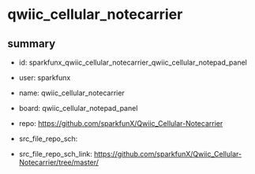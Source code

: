 # qwiic_cellular_notecarrier
 
## summary 
* id: sparkfunx_qwiic_cellular_notecarrier_qwiic_cellular_notepad_panel
* user: sparkfunx
* name: qwiic_cellular_notecarrier
* board: qwiic_cellular_notepad_panel
* repo: https://github.com/sparkfunX/Qwiic_Cellular-Notecarrier



* src_file_repo_sch: 
* src_file_repo_sch_link: https://github.com/sparkfunX/Qwiic_Cellular-Notecarrier/tree/master/




